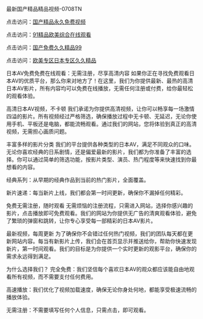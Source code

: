 最新国产精品精品视频-0708TN

点击访问：<a href="https://heiliaowzu4ur.pages.dev">国产精品永久免费视频</a>

点击访问：<a href="https://heiliaozj3tjd.pages.dev">91精品欧美综合在线观看</a>

点击访问：<a href="https://heiliaoe8ajia.pages.dev">国产免费久久精品99</a>

点击访问：<a href="https://heiliaoxqkkct.pages.dev">欧美专区日本专区久久精品</a>


日本AV免费免费在线观看：无需注册，尽享高清内容
如果你正在寻找免费观看日本AV的优质平台，那么你来对地方了！在这里，我们为你提供最新、最热的高清日本AV影片，所有内容均可以免费在线播放，无需任何注册或付费，给你最轻松的观看体验。

高清日本AV视频，不卡顿
我们承诺为你提供高清视频，让你可以畅享每一场激情四溢的影片。所有视频经过严格筛选，确保播放过程中无卡顿、无延迟，无论你使用手机、平板还是电脑，都能流畅观看。通过我们的网站，您将体验到真正的高清视频，无需担心画质问题。

丰富多样的影片分类
我们的平台提供各种类型的日本AV，满足不同观众的口味。无论你喜欢经典的日系剧情，还是偏爱最新的影片，我们都为你准备了丰富的选择。你可以通过简单的筛选功能，按影片类型、演员、热门程度等来快速找到你最想看的内容。

经典系列：从早期的经典作品到当前的热门影片，全面覆盖。

新片速递：每当新片上线，我们都会第一时间更新，确保你不漏掉任何精彩。

免费无需注册，随时观看
无需烦恼的注册流程，只需进入网站，选择你感兴趣的影片，点击播放即可免费观看。我们的网站为你提供无广告的清爽观看体验，避免了繁琐的弹窗和跳转，让你专心享受每一部精彩的日本AV影片。

最新视频，每周更新
为了确保你不会错过任何热门视频，我们的团队每天都在更新网站内容。每当有新影片上传，我们会在首页显示并推送给你，帮助你快速发现新片，第一时间观看。我们的目标是为你提供一个实时更新的观影平台，确保你的需求永远得到满足。

为什么选择我们？
完全免费：我们坚信每个喜欢日本AV的观众都应该能自由地观看所有视频，而不需要支付任何费用。

高速播放：我们优化了视频加载速度，确保无论你身处何地，都能享受极速流畅的播放体验。

无需注册：不需要填写任何个人信息，只需点击，即可观看。
<span style="display:none;">[Canonical link] ( ）</span>


